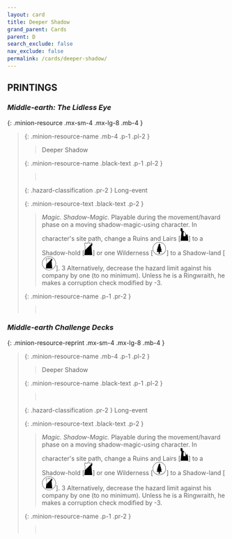 ```yaml
---
layout: card
title: Deeper Shadow
grand_parent: Cards
parent: D
search_exclude: false
nav_exclude: false
permalink: /cards/deeper-shadow/
---
```


## PRINTINGS


### _Middle-earth: The Lidless Eye_

{: .minion-resource .mx-sm-4 .mx-lg-8 .mb-4 }
> {: .minion-resource-name .mb-4 .p-1 .pl-2 }
> > <div class="hazard-mp"></div>
> > <div class="card-name">Deeper Shadow</div>
>
> {: .minion-resource-name .black-text .p-1 .pl-2 }
> > &nbsp;
>
> {: .hazard-classification .pr-2 }
> Long-event
>
> {: .minion-resource-text .black-text .p-2 }
> > _Magic._ _Shadow-_Magic.__ Playable during the movement/havard phase on a moving shadow-magic-using character. In character's site path, change a Ruins and Lairs \[![](/assets/images/ruinlair.svg)] to a Shadow-hold \[![](/assets/images/shadow-hold.svg)] or one Wilderness \[![](/assets/images/wilderness.svg)] to a Shadow-land \[![](/assets/images/shadow-land.svg)]. 3 Alternatively, decrease the hazard limit against his company by one (to no minimum). Unless he is a Ringwraith, he makes a corruption check modified by -3. 
> 
> {: .minion-resource-name .p-1 .pr-2 }
> > <div class="card-shield"></div>
> > <div class="card-corruption-white">&nbsp;</div>

### _Middle-earth Challenge Decks_

{: .minion-resource-reprint .mx-sm-4 .mx-lg-8 .mb-4 }
> {: .minion-resource-name .mb-4 .p-1 .pl-2 }
> > <div class="hazard-mp"></div>
> > <div class="card-name">Deeper Shadow</div>
>
> {: .minion-resource-name .black-text .p-1 .pl-2 }
> > &nbsp;
>
> {: .hazard-classification .pr-2 }
> Long-event
>
> {: .minion-resource-text .black-text .p-2 }
> > _Magic._ _Shadow-_Magic.__ Playable during the movement/havard phase on a moving shadow-magic-using character. In character's site path, change a Ruins and Lairs \[![](/assets/images/ruinlair.svg)] to a Shadow-hold \[![](/assets/images/shadow-hold.svg)] or one Wilderness \[![](/assets/images/wilderness.svg)] to a Shadow-land \[![](/assets/images/shadow-land.svg)]. 3 Alternatively, decrease the hazard limit against his company by one (to no minimum). Unless he is a Ringwraith, he makes a corruption check modified by -3. 
> 
> {: .minion-resource-name .p-1 .pr-2 }
> > <div class="card-shield"></div>
> > <div class="card-corruption-white">&nbsp;</div>
